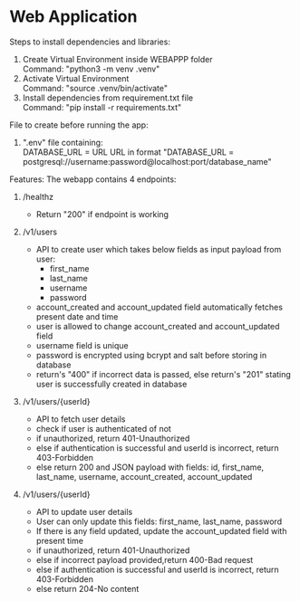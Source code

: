 
# Web Application

Steps to install dependencies and libraries:
1. Create Virtual Environment inside WEBAPPP folder\
   Command: "python3 -m venv .venv"
2. Activate Virtual Environment\
   Command: "source .venv/bin/activate"
3. Install dependencies from requirement.txt file\
   Command: "pip install -r requirements.txt"

File to create before running the app:
1. ".env" file containing:\
   DATABASE_URL = URL
   URL in format "DATABASE_URL = postgresql://username:password@localhost:port/database_name"

Features:
The webapp contains 4 endpoints:

1. /healthz
   - Return "200" if endpoint is working

2. /v1/users
   - API to create user which takes below fields as input payload from user:
     - first_name
     - last_name
     - username
     - password
   - account_created and account_updated field automatically fetches present date and time
   - user is allowed to change account_created and account_updated field
   - username field is unique
   - password is encrypted using bcrypt and salt before storing in database
   - return's "400" if incorrect data is passed, else return's "201" stating user is successfully created in database

3. /v1/users/{userId}
   - API to fetch user details
   - check if user is authenticated of not
   - if unauthorized, return 401-Unauthorized
   - else if authentication is successful and userId is incorrect, return 403-Forbidden
   - else return 200 and JSON payload with fields: id, first_name, last_name, username, account_created, account_updated
   
4. /v1/users/{userId}
   - API to update user details
   - User can only update this fields: first_name, last_name, password
   - If there is any field updated, update the account_updated field with present time
   - if unauthorized, return 401-Unauthorized
   - else if incorrect payload provided,return 400-Bad request
   - else if authentication is successful and userId is incorrect, return 403-Forbidden
   - else return 204-No content 
   
